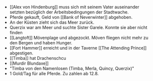 - [[Alex von Hindenburg]] muss sich mit seinem Vater auseinander setzten bezüglich der Arbeitsbedingungen der Stadtwache.
- Pferde gekauft, Geld von [[Bank of Neverwinter]] abgehoben.
- An der Küsten zieht sich das Meer zurück.
- Querzix war am Meer und suchte Sister Garele. Konnte sie aber nicht finden
- [[Langtoft]] Mövenplage und abgezockt. Möven fliegen nicht mehr zu den Bergen und haben Hunger.
- [[Fort Hammer]] erreicht und in der Taverne [[The Attending Prince]] abgestigen.
- [[Timba]] hat Drachenschcu
- [[Murdir Blundaxe]]
- "Timba von den Namenlosen (Timba, Merla, Quincy, Querzix)"
- 1 Gold/Tag für alle Pferde. Zu zahlen ab 12.8.